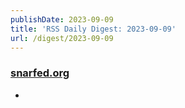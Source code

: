 ```yaml
---
publishDate: 2023-09-09
title: 'RSS Daily Digest: 2023-09-09'
url: /digest/2023-09-09
---
```


### [snarfed.org](https://snarfed.org/)

  * [](https://snarfed.org/2023-09-08_50890)
  
